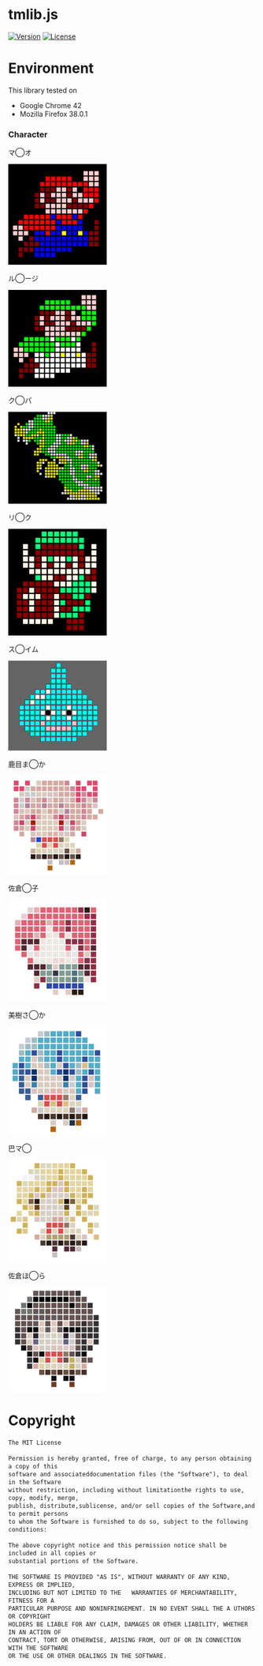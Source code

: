# tmlib.js
[![Version](https://img.shields.io/badge/version-v0.5.0-blue.svg?style=flat)](http://phi-jp.github.io/tmlib.js)
[![License](https://img.shields.io/badge/license-MIT-lightgrey.svg?style=flat)](http://opensource.org/licenses/MIT)

# Environment
This library tested on
- Google Chrome 42
- Mozilla Firefox 38.0.1

### Character

マ◯オ

<img src="./Raw/images/mario.png" width="200" alt="mario">

ル◯ージ

<img src="./Raw/images/luigi.png" width="200" alt="luigi">

ク◯パ

<img src="./Raw/images/koopa.png" width="200" alt="koopa">

リ◯ク

<img src="./Raw/images/link.png" width="200" alt="link">

ス◯イム

<img src="./Raw/images/slime.png" width="200" alt="slime">

鹿目ま◯か

<img src="./Raw/images/madomagi1.png" width="200" alt="madomagi1">

佐倉◯子

<img src="./Raw/images/madomagi2.png" width="200" alt="madomagi2">

美樹さ◯か

<img src="./Raw/images/madomagi3.png" width="200" alt="madomagi3">

巴マ◯

<img src="./Raw/images/madomagi4.png" width="200" alt="madomagi4">

佐倉ほ◯ら

<img src="./Raw/images/madomagi5.png" width="200" alt="madomagi5">

# Copyright
    The MIT License

    Permission is hereby granted, free of charge, to any person obtaining a copy of this
    software and associateddocumentation files (the "Software"), to deal in the Software
    without restriction, including without limitationthe rights to use, copy, modify, merge,
    publish, distribute,sublicense, and/or sell copies of the Software,and to permit persons
    to whom the Software is furnished to do so, subject to the following conditions:

    The above copyright notice and this permission notice shall be included in all copies or 
    substantial portions of the Software.

    THE SOFTWARE IS PROVIDED "AS IS", WITHOUT WARRANTY OF ANY KIND, EXPRESS OR IMPLIED, 
    INCLUDING BUT NOT LIMITED TO THE   WARRANTIES OF MERCHANTABILITY, FITNESS FOR A
    PARTICULAR PURPOSE AND NONINFRINGEMENT. IN NO EVENT SHALL THE A UTHORS OR COPYRIGHT
    HOLDERS BE LIABLE FOR ANY CLAIM, DAMAGES OR OTHER LIABILITY, WHETHER IN AN ACTION OF
    CONTRACT, TORT OR OTHERWISE, ARISING FROM, OUT OF OR IN CONNECTION WITH THE SOFTWARE
    OR THE USE OR OTHER DEALINGS IN THE SOFTWARE.
